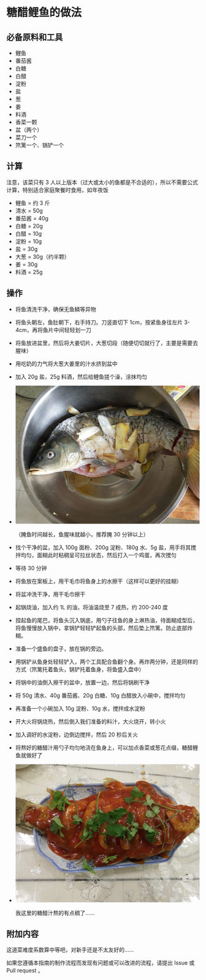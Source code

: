 # 糖醋鲤鱼的做法

## 必备原料和工具

- 鲤鱼
- 番茄酱
- 白糖
- 白醋
- 淀粉
- 盐
- 葱
- 姜
- 料酒
- 香菜一颗
- 盆（两个）
- 菜刀一个
- 笊篱一个、锅铲一个

## 计算

注意，该菜只有 3 人以上版本（过大或太小的鱼都是不合适的），所以不需要公式计算，特别适合家庭聚餐时食用，如年夜饭

- 鲤鱼 = 约 3 斤
- 清水 = 50g
- 番茄酱 = 40g
- 白糖 = 20g
- 白醋 = 10g
- 淀粉 = 10g
- 盐 = 30g
- 大葱 = 30g（约半颗）
- 姜 = 30g
- 料酒 = 25g

## 操作

- 将鱼清洗干净，确保无鱼鳞等异物
- 将鱼头朝左，鱼肚朝下，右手持刀。刀竖直切下 1cm，按紧鱼身往左片 3-4cm，再将鱼片中间轻轻划一刀
- 将鱼放进盆里，然后将大姜切片，大葱切段（随便切切就行了，主要是需要去腥味）
- 用吃奶的力气将大葱大姜里的汁水挤到盆中
- 加入 20g 盐，25g 料酒，然后给鲤鱼搓个澡，涂抹均匀
- ![腌制](./腌制.jpg)

    （腌鱼时间越长，鱼腥味就越小，推荐腌 30 分钟以上）

- 找个干净的盆，加入 100g 面粉、200g 淀粉、180g 水、5g 盐，用手将其搅拌均匀，面糊此时粘稠呈可拉丝状态，然后打入一个鸡蛋，再次搅匀
- 等待 30 分钟
- 将鱼放在案板上，用干毛巾将鱼身上的水擦干（这样可以更好的挂糊）
- 将盆冲洗干净，用干毛巾擦干
- 起锅烧油，加入约 1L 的油，将油温烧至 7 成热，约 200-240 度
- 捏起鱼的尾巴，将鱼头沉入锅底，用勺子往鱼的身上淋热油，待面糊成型后，将鱼慢慢放入锅中，拿锅铲轻轻铲起鱼的头部，然后垫上笊篱。防止底部炸糊。
- 准备一个盛鱼的盘子，放在锅的旁边。
- 用锅铲从鱼身处轻轻铲入，两个工具配合鱼翻个身。再炸两分钟，还是同样的方式（笊篱托着鱼头，锅铲托着鱼身，将鱼盛入盘中）
- 将锅中的油倒入擦干的盆中，放置一边，然后将锅刷干净
- 将 50g 清水、40g 番茄酱、20g 白糖、10g 白醋放入小碗中，搅拌均匀
- 再准备一个小碗加入 10g 淀粉、10g 水，搅拌成水淀粉
- 开大火将锅烧热，然后倒入我们准备的料汁，大火烧开，转小火
- 加入调好的水淀粉，边倒边搅拌，然后 20 秒后关火
- 将熬好的糖醋汁用勺子均匀地浇在鱼身上，可以加点香菜或葱花点缀，糖醋鲤鱼就做好了
- ![成品](./成品.jpg)

    我这里的糖醋汁熬的有点稠了......

## 附加内容

这道菜难度系数算中等吧，对新手还是不太友好的......

如果您遵循本指南的制作流程而发现有问题或可以改进的流程，请提出 Issue 或 Pull request 。
